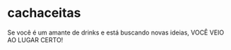 # cachaceitas
Se você é um amante de drinks e está buscando novas ideias, VOCÊ VEIO AO LUGAR CERTO!
 